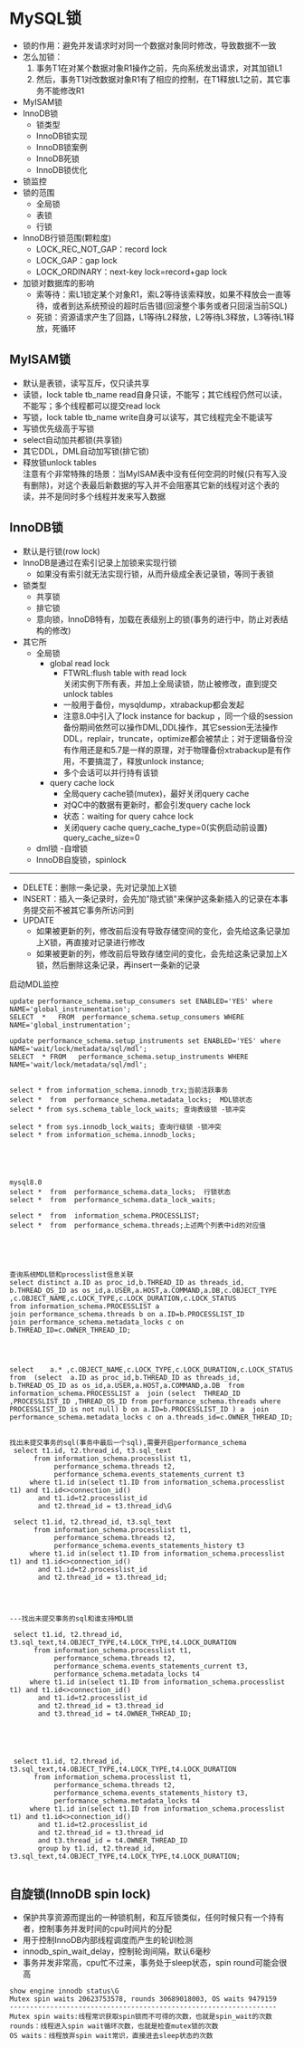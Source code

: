 # MySQL锁

- 锁的作用：避免并发请求时对同一个数据对象同时修改，导致数据不一致
- 怎么加锁：
	1. 事务T1在对某个数据对象R1操作之前，先向系统发出请求，对其加锁L1
	2. 然后，事务T1对改数据对象R1有了相应的控制，在T1释放L1之前，其它事务不能修改R1
- MyISAM锁
- InnoDB锁
	- 锁类型
	- InnoDB锁实现
	- InnoDB锁案例
	- InnoDB死锁
	- InnoDB锁优化
- 锁监控    
- 锁的范围
	- 全局锁
	- 表锁
	- 行锁
- InnoDB行锁范围(颗粒度)
	- LOCK\_REC\_NOT\_GAP：record lock
	- LOCK\_GAP：gap lock
	- LOCK\_ORDINARY：next-key lock=record+gap lock
- 加锁对数据库的影响
	- 索等待：索L1锁定某个对象R1，索L2等待该索释放，如果不释放会一直等待，或者到达系统预设的超时后告错(回滚整个事务或者只回滚当前SQL)
	- 死锁：资源请求产生了回路，L1等待L2释放，L2等待L3释放，L3等待L1释放，死循环



## MyISAM锁

- 默认是表锁，读写互斥，仅只读共享
- 读锁，lock table tb_name read自身只读，不能写；其它线程仍然可以读，不能写；多个线程都可以提交read lock  
- 写锁，lock table tb_name write自身可以读写，其它线程完全不能读写
- 写锁优先级高于写锁
- select自动加共都锁(共享锁)
- 其它DDL，DML自动加写锁(排它锁)
- 释放锁unlock tables  
注意有个非常特殊的场景：当MyISAM表中没有任何空洞的时候(只有写入没有删除)，对这个表最后新数据的写入并不会阻塞其它新的线程对这个表的读，并不是同时多个线程并发来写入数据


## InnoDB锁

- 默认是行锁(row lock)
- InnoDB是通过在索引记录上加锁来实现行锁
	- 如果没有索引就无法实现行锁，从而升级成全表记录锁，等同于表锁
- 锁类型  
	- 共享锁
	- 排它锁
	- 意向锁，InnoDB特有，加载在表级别上的锁(事务的进行中，防止对表结构的修改)
- 其它所
	- 全局锁
		- global read lock
			- FTWRL:flush table with read lock   
				关闭实例下所有表，并加上全局读锁，防止被修改，直到提交unlock tables
			- 一般用于备份，mysqldump，xtrabackup都会发起
			- 注意8.0中引入了lock instance for backup ，同一个级的session备份期间依然可以操作DML,DDL操作，其它session无法操作DDL，replair，truncate，optimize都会被禁止；对于逻辑备份没有作用还是和5.7是一样的原理，对于物理备份xtrabackup是有作用，不要搞混了，释放unlock instance;
			- 多个会话可以并行持有该锁
		- query cache lock
			- 全局query cache锁(mutex)，最好关闭query cache
			- 对QC中的数据有更新时，都会引发query cache lock
			- 状态：waiting for query cahce lock
			- 关闭query cache
				query_cache_type=0(实例启动前设置)
				query_cache_size=0
	- dml锁
	-自增锁
	- InnoDB自旋锁，spinlock
	
--------------------
- DELETE：删除一条记录，先对记录加上X锁
- INSERT：插入一条记录时，会先加"隐式锁"来保护这条新插入的记录在本事务提交前不被其它事务所访问到
- UPDATE
	- 如果被更新的列，修改前后没有导致存储空间的变化，会先给这条记录加上X锁，再直接对记录进行修改
	- 如果被更新的列，修改前后导致存储空间的变化，会先给这条记录加上X锁，然后删除这条记录，再insert一条新的记录




启动MDL监控
```
update performance_schema.setup_consumers set ENABLED='YES' where NAME='global_instrumentation';
SELECT  *   FROM  performance_schema.setup_consumers WHERE NAME='global_instrumentation';

update performance_schema.setup_instruments set ENABLED='YES' where NAME='wait/lock/metadata/sql/mdl';
SELECT  * FROM   performance_schema.setup_instruments WHERE NAME='wait/lock/metadata/sql/mdl';


select * from information_schema.innodb_trx;当前活跃事务   
select *  from  performance_schema.metadata_locks;  MDL锁状态
select * from sys.schema_table_lock_waits; 查询表级锁 -锁冲突

select * from sys.innodb_lock_waits; 查询行级锁 -锁冲突
select * from information_schema.innodb_locks;



   

mysql8.0 
select *  from  performance_schema.data_locks;  行锁状态
select *  from  performance_schema.data_lock_waits;  
 
select *  from  information_schema.PROCESSLIST;  
select *  from  performance_schema.threads;上述两个列表中id的对应值





查询系统MDL锁和processlist信息关联
select distinct a.ID as proc_id,b.THREAD_ID as threads_id, b.THREAD_OS_ID as os_id,a.USER,a.HOST,a.COMMAND,a.DB,c.OBJECT_TYPE ,c.OBJECT_NAME,c.LOCK_TYPE,c.LOCK_DURATION,c.LOCK_STATUS 
from information_schema.PROCESSLIST a 
join performance_schema.threads b on a.ID=b.PROCESSLIST_ID 
join performance_schema.metadata_locks c on b.THREAD_ID=c.OWNER_THREAD_ID;




select    a.* ,c.OBJECT_NAME,c.LOCK_TYPE,c.LOCK_DURATION,c.LOCK_STATUS   from  (select  a.ID as proc_id,b.THREAD_ID as threads_id, b.THREAD_OS_ID as os_id,a.USER,a.HOST,a.COMMAND,a.DB  from information_schema.PROCESSLIST a  join (select  THREAD_ID ,PROCESSLIST_ID ,THREAD_OS_ID from performance_schema.threads where PROCESSLIST_ID is not null) b on a.ID=b.PROCESSLIST_ID ) a  join performance_schema.metadata_locks c on a.threads_id=c.OWNER_THREAD_ID;


找出未提交事务的sql(事务中最后一个sql),需要开启performance_schema
 select t1.id, t2.thread_id, t3.sql_text
      from information_schema.processlist t1, 
           performance_schema.threads t2,
           performance_schema.events_statements_current t3
     where t1.id in(select t1.ID from information_schema.processlist t1) and t1.id<>connection_id()
       and t1.id=t2.processlist_id 
       and t2.thread_id = t3.thread_id\G
	   
 select t1.id, t2.thread_id, t3.sql_text
      from information_schema.processlist t1, 
           performance_schema.threads t2,
           performance_schema.events_statements_history t3
     where t1.id in(select t1.ID from information_schema.processlist t1) and t1.id<>connection_id()
       and t1.id=t2.processlist_id 
       and t2.thread_id = t3.thread_id;
	 



---找出未提交事务的sql和谁支持MDL锁

 select t1.id, t2.thread_id, t3.sql_text,t4.OBJECT_TYPE,t4.LOCK_TYPE,t4.LOCK_DURATION
      from information_schema.processlist t1, 
           performance_schema.threads t2,
           performance_schema.events_statements_current t3,
		   performance_schema.metadata_locks t4
     where t1.id in(select t1.ID from information_schema.processlist t1) and t1.id<>connection_id()
       and t1.id=t2.processlist_id 
       and t2.thread_id = t3.thread_id
	   and t3.thread_id = t4.OWNER_THREAD_ID;
	   
	   
	
	 
	   
 select t1.id, t2.thread_id, t3.sql_text,t4.OBJECT_TYPE,t4.LOCK_TYPE,t4.LOCK_DURATION
      from information_schema.processlist t1, 
           performance_schema.threads t2,
           performance_schema.events_statements_history t3,
		   performance_schema.metadata_locks t4
     where t1.id in(select t1.ID from information_schema.processlist t1) and t1.id<>connection_id()
       and t1.id=t2.processlist_id 
       and t2.thread_id = t3.thread_id
	   and t3.thread_id = t4.OWNER_THREAD_ID
	   group by t1.id, t2.thread_id, t3.sql_text,t4.OBJECT_TYPE,t4.LOCK_TYPE,t4.LOCK_DURATION;	


```


## 自旋锁(InnoDB spin lock)

- 保护共享资源而提出的一种锁机制，和互斥锁类似，任何时候只有一个持有者，控制事务并发时间的cpu时间片的分配
- 用于控制InnoDB内部线程调度而产生的轮训检测
- innodb_spin_wait_delay，控制轮询间隔，默认6毫秒
- 事务并发非常高，cpu忙不过来，事务处于sleep状态，spin round可能会很高
```
show engine innodb status\G
Mutex spin waits 20623753578, rounds 30689018003, OS waits 9479159
------------------------------------------------------------------
Mutex spin waits:线程常识获取spin锁而不可得的次数，也就是spin_wait的次数
rounds：线程进入spin wait循环次数，也就是检查mutex锁的次数
OS waits：线程放弃spin wait常识，直接进去sleep状态的次数

```

